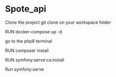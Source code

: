 # Spote_api
Clone the project git clone <url> on your workspace folder

RUN docker-compose up -d

go to the php8 terminal 

RUN composer install

RUN symfony:serve:ca:install

Run symfony:serve
